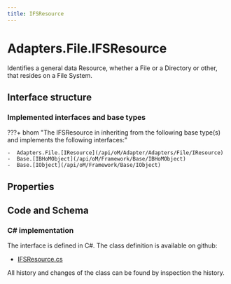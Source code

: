```yaml
---
title: IFSResource
---
```


# Adapters.File.IFSResource

Identifies a general data Resource, whether a File or a Directory or other, that resides on a File System.

## Interface structure

### Implemented interfaces and base types

???+ bhom "The IFSResource in inheriting from the following base type(s) and implements the following interfaces:"

    -  Adapters.File.[IResource](/api/oM/Adapter/Adapters/File/IResource)
    -  Base.[IBHoMObject](/api/oM/Framework/Base/IBHoMObject)
    -  Base.[IObject](/api/oM/Framework/Base/IObject)


## Properties

## Code and Schema

### C# implementation

The interface is defined in C#. The class definition is available on github:

- [IFSResource.cs](https://github.com/BHoM/File_Toolkit/blob/develop/File_oM/Interfaces/IFSResource.cs)

All history and changes of the class can be found by inspection the history.
